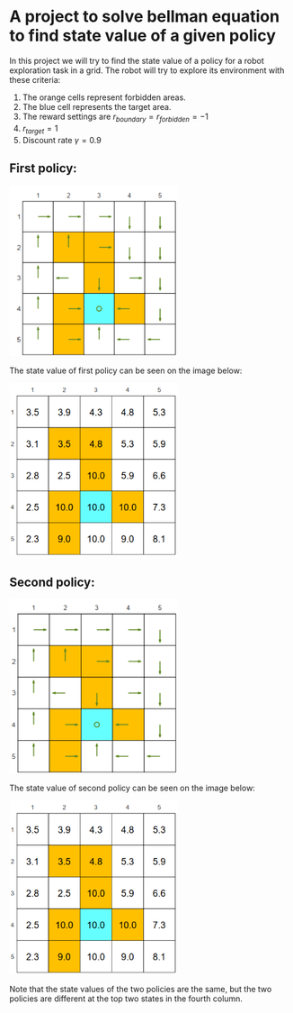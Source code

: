 # A project to solve bellman equation to find state value of a given policy

In this project we will try to find the state value of a policy for a robot exploration task in a grid. The robot will try to explore its environment with these criteria:

1. The orange cells represent forbidden areas.
2. The blue cell represents the target area.
3. The reward settings are $r_{boundary} = r_{forbidden} = −1$ 
4. $r_{target} = 1$
5. Discount rate $\gamma = 0.9$ 

## First policy:

<img src="./img/policy1.png" alt="drawing" width="300"/>


The state value of first policy can be seen on the image below:

<img src="./img/policy-sol.png" alt="drawing" width="300"/>

## Second policy:

<img src="./img/policy2.png" alt="drawing" width="300"/>

The state value of second policy can be seen on the image below:

<img src="./img/policy-sol.png" alt="drawing" width="300"/>

Note that the state values of the two policies are the same,
but the two policies are different at the top two states in the fourth column.


